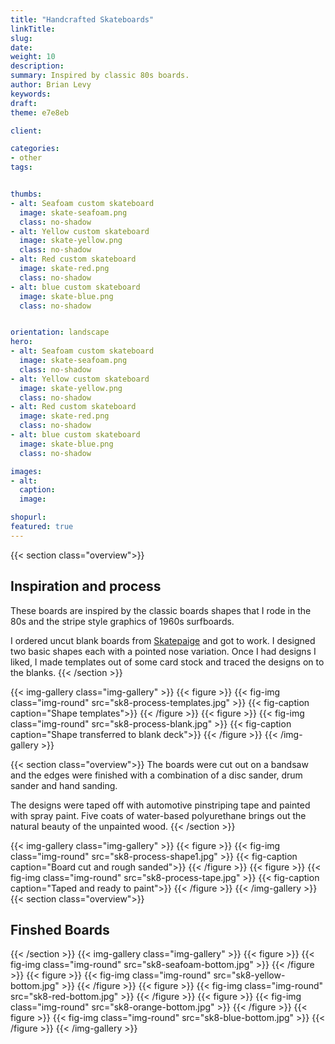 ```yaml
---
title: "Handcrafted Skateboards"
linkTitle:
slug:
date: 
weight: 10
description:
summary: Inspired by classic 80s boards.
author: Brian Levy
keywords:
draft:
theme: e7e8eb

client:

categories:
- other
tags:


thumbs:
- alt: Seafoam custom skateboard
  image: skate-seafoam.png
  class: no-shadow
- alt: Yellow custom skateboard
  image: skate-yellow.png
  class: no-shadow
- alt: Red custom skateboard
  image: skate-red.png
  class: no-shadow
- alt: blue custom skateboard
  image: skate-blue.png
  class: no-shadow


orientation: landscape
hero:
- alt: Seafoam custom skateboard
  image: skate-seafoam.png
  class: no-shadow
- alt: Yellow custom skateboard
  image: skate-yellow.png
  class: no-shadow
- alt: Red custom skateboard
  image: skate-red.png
  class: no-shadow
- alt: blue custom skateboard
  image: skate-blue.png
  class: no-shadow

images:
- alt:
  caption: 
  image: 

shopurl:
featured: true
---
```

{{< section class="overview">}}
## Inspiration and process ##

These boards are inspired by the classic boards shapes that I rode in the 80s and the stripe style graphics of 1960s surfboards.

I ordered uncut blank boards from [Skatepaige](https://skatepaige.com) and got to work. I designed two basic shapes each with a pointed nose variation. Once I had designs I liked, I made templates out of some card stock and traced the designs on to the blanks.
{{< /section >}}

{{< img-gallery class="img-gallery" >}}
  {{< figure >}}
    {{< fig-img class="img-round" src="sk8-process-templates.jpg" >}}
    {{< fig-caption caption="Shape templates">}}
  {{< /figure >}}
  {{< figure >}}
    {{< fig-img class="img-round" src="sk8-process-blank.jpg" >}}
    {{< fig-caption caption="Shape transferred to blank deck">}}
  {{< /figure >}}
{{< /img-gallery >}}

{{< section class="overview">}}
The boards were cut out on a bandsaw and the edges were finished with a combination of a disc sander, drum sander and hand sanding.

The designs were taped off with automotive pinstriping tape and painted with spray paint. Five coats of water-based polyurethane brings out the natural beauty of the unpainted wood.
{{< /section >}}

{{< img-gallery class="img-gallery" >}}
  {{< figure >}}
    {{< fig-img class="img-round" src="sk8-process-shape1.jpg" >}}
    {{< fig-caption caption="Board cut and rough sanded">}}
  {{< /figure >}}
  {{< figure >}}
    {{< fig-img class="img-round" src="sk8-process-tape.jpg" >}}
    {{< fig-caption caption="Taped and ready to paint">}}
  {{< /figure >}}
{{< /img-gallery >}}
{{< section class="overview">}}
## Finshed Boards ##
{{< /section >}}
{{< img-gallery  class="img-gallery" >}}
  {{< figure >}}
    {{< fig-img class="img-round" src="sk8-seafoam-bottom.jpg" >}}
  {{< /figure >}}
  {{< figure >}}
    {{< fig-img class="img-round" src="sk8-yellow-bottom.jpg" >}}
  {{< /figure >}}
   {{< figure >}}
    {{< fig-img class="img-round" src="sk8-red-bottom.jpg" >}}
  {{< /figure >}}
   {{< figure >}}
    {{< fig-img class="img-round" src="sk8-orange-bottom.jpg" >}}
  {{< /figure >}}
  {{< figure >}}
    {{< fig-img class="img-round" src="sk8-blue-bottom.jpg" >}}
  {{< /figure >}}
{{< /img-gallery >}}